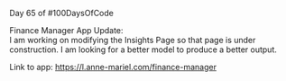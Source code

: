 Day 65 of #100DaysOfCode
  
Finance Manager App Update:  
I am working on modifying the Insights Page so that page is under construction. I am looking for a better model to produce a better output.  
  
Link to app:
https://l.anne-mariel.com/finance-manager